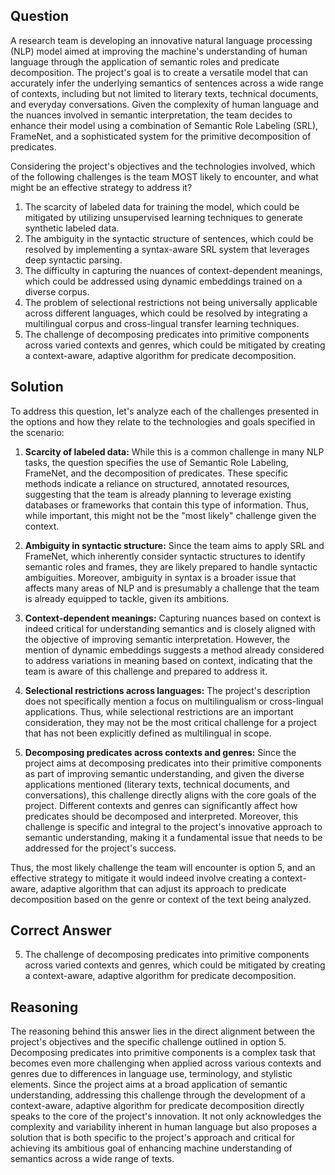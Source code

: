 ## Question

A research team is developing an innovative natural language processing (NLP) model aimed at improving the machine's understanding of human language through the application of semantic roles and predicate decomposition. The project's goal is to create a versatile model that can accurately infer the underlying semantics of sentences across a wide range of contexts, including but not limited to literary texts, technical documents, and everyday conversations. Given the complexity of human language and the nuances involved in semantic interpretation, the team decides to enhance their model using a combination of Semantic Role Labeling (SRL), FrameNet, and a sophisticated system for the primitive decomposition of predicates.

Considering the project's objectives and the technologies involved, which of the following challenges is the team MOST likely to encounter, and what might be an effective strategy to address it?

1. The scarcity of labeled data for training the model, which could be mitigated by utilizing unsupervised learning techniques to generate synthetic labeled data.
2. The ambiguity in the syntactic structure of sentences, which could be resolved by implementing a syntax-aware SRL system that leverages deep syntactic parsing.
3. The difficulty in capturing the nuances of context-dependent meanings, which could be addressed using dynamic embeddings trained on a diverse corpus.
4. The problem of selectional restrictions not being universally applicable across different languages, which could be resolved by integrating a multilingual corpus and cross-lingual transfer learning techniques.
5. The challenge of decomposing predicates into primitive components across varied contexts and genres, which could be mitigated by creating a context-aware, adaptive algorithm for predicate decomposition.

## Solution

To address this question, let's analyze each of the challenges presented in the options and how they relate to the technologies and goals specified in the scenario:

1. **Scarcity of labeled data:** While this is a common challenge in many NLP tasks, the question specifies the use of Semantic Role Labeling, FrameNet, and the decomposition of predicates. These specific methods indicate a reliance on structured, annotated resources, suggesting that the team is already planning to leverage existing databases or frameworks that contain this type of information. Thus, while important, this might not be the "most likely" challenge given the context.

2. **Ambiguity in syntactic structure:** Since the team aims to apply SRL and FrameNet, which inherently consider syntactic structures to identify semantic roles and frames, they are likely prepared to handle syntactic ambiguities. Moreover, ambiguity in syntax is a broader issue that affects many areas of NLP and is presumably a challenge that the team is already equipped to tackle, given its ambitions.

3. **Context-dependent meanings:** Capturing nuances based on context is indeed critical for understanding semantics and is closely aligned with the objective of improving semantic interpretation. However, the mention of dynamic embeddings suggests a method already considered to address variations in meaning based on context, indicating that the team is aware of this challenge and prepared to address it.

4. **Selectional restrictions across languages:** The project's description does not specifically mention a focus on multilingualism or cross-lingual applications. Thus, while selectional restrictions are an important consideration, they may not be the most critical challenge for a project that has not been explicitly defined as multilingual in scope.

5. **Decomposing predicates across contexts and genres:** Since the project aims at decomposing predicates into their primitive components as part of improving semantic understanding, and given the diverse applications mentioned (literary texts, technical documents, and conversations), this challenge directly aligns with the core goals of the project. Different contexts and genres can significantly affect how predicates should be decomposed and interpreted. Moreover, this challenge is specific and integral to the project's innovative approach to semantic understanding, making it a fundamental issue that needs to be addressed for the project's success.

Thus, the most likely challenge the team will encounter is option 5, and an effective strategy to mitigate it would indeed involve creating a context-aware, adaptive algorithm that can adjust its approach to predicate decomposition based on the genre or context of the text being analyzed.

## Correct Answer

5. The challenge of decomposing predicates into primitive components across varied contexts and genres, which could be mitigated by creating a context-aware, adaptive algorithm for predicate decomposition.

## Reasoning

The reasoning behind this answer lies in the direct alignment between the project's objectives and the specific challenge outlined in option 5. Decomposing predicates into primitive components is a complex task that becomes even more challenging when applied across various contexts and genres due to differences in language use, terminology, and stylistic elements. Since the project aims at a broad application of semantic understanding, addressing this challenge through the development of a context-aware, adaptive algorithm for predicate decomposition directly speaks to the core of the project's innovation. It not only acknowledges the complexity and variability inherent in human language but also proposes a solution that is both specific to the project's approach and critical for achieving its ambitious goal of enhancing machine understanding of semantics across a wide range of texts.